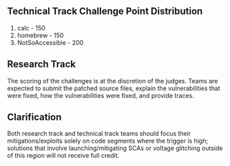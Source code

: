 ## Technical Track Challenge Point Distribution

1. calc - 150
2. homebrew - 150
3. NotSoAccessible - 200

## Research Track
The scoring of the challenges is at the discretion of the judges. Teams are
expected to submit the patched source files, explain the vulnerabilities that
were fixed, how the vulnerabilities were fixed, and provide traces.

## Clarification
Both research track and technical track teams should focus their
mitigations/exploits solely on code segments where the trigger is high;
solutions that involve launching/mitigating SCAs or voltage glitching outside of
this region will not receive full credit. 

